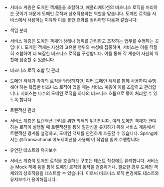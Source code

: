
- 서비스 계층은 도메인 객체들을 조합하고, 애플리케이션의 비즈니스 로직을 처리하는 곳이기 때문에 도메인 로직과 상호작용하는 역할을 맡습니다. 도메인 로직을 서비스에서 사용하는 이유와 이를 통한 효과를 정리하면 다음과 같습니다:

- 책임 분리 
- 서비스 계층은 도메인 객체의 상태나 행위를 관리하고 조작하는 업무를 수행하는 곳입니다. 도메인 객체는 자신의 고유한 행위와 속성에 집중하며, 서비스는 이를 적절히 조합하여 더 복잡한 비즈니스 로직을 구성합니다. 이를 통해 각 계층이 자신의 역할에 집중할 수 있습니다.

- 비즈니스 로직 조합 및 관리 
- 도메인 객체가 각각의 로직을 담당하지만, 여러 도메인 객체를 함께 사용하여 수행해야 하는 복잡한 비즈니스 로직이 있을 때는 서비스 계층이 이를 조합하고 관리합니다. 서비스는 다수의 도메인 로직을 하나의 비즈니스 흐름으로 묶어 처리할 수 있도록 합니다.

- 트랜잭션 관리 
- 서비스 계층은 트랜잭션 관리를 위한 최적의 위치입니다. 여러 도메인 객체가 관여하는 로직이 실행될 때 트랜잭션을 통해 일관성을 유지하기 위해 서비스 계층에서 트랜잭션 경계를 설정하고, 도메인 객체를 안전하게 호출할 수 있습니다. Spring에서는 @Transactional 어노테이션을 사용해 이 작업을 쉽게 수행합니다.

- 유연한 테스트와 유지보수 
- 서비스 계층이 도메인 로직을 호출하는 구조는 테스트 작성에도 유리합니다. 서비스는 Mock 객체 등을 통해 도메인 로직의 동작을 검증하거나, 필요한 경우 도메인 객체와의 상호작용을 테스트할 수 있습니다. 이로써 비즈니스 로직 변경에도 테스트와 유지보수가 용이해집니다.

